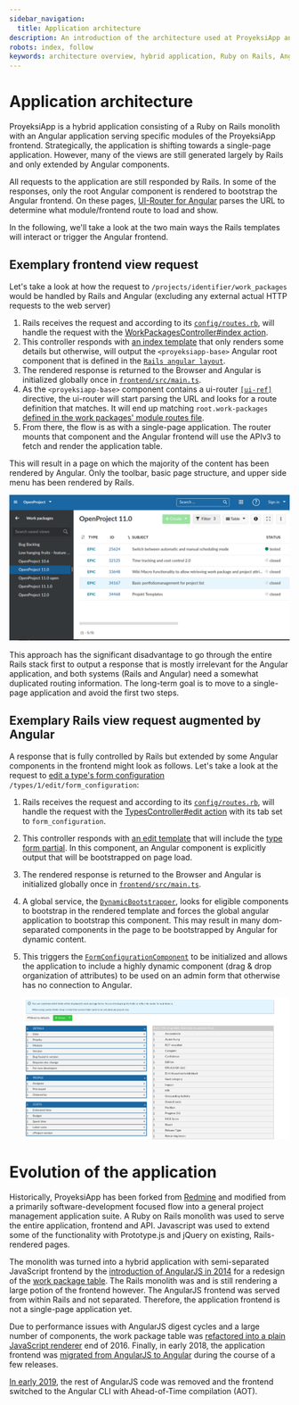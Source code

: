 ```yaml
---
sidebar_navigation:
  title: Application architecture
description: An introduction of the architecture used at ProyeksiApp and their interplay.
robots: index, follow
keywords: architecture overview, hybrid application, Ruby on Rails, Angular
---
```




# Application architecture

ProyeksiApp is a hybrid application consisting of a Ruby on Rails monolith with an Angular application serving specific modules of the ProyeksiApp frontend. Strategically, the application is shifting towards a single-page application. However, many of the views are still generated largely by Rails and only extended by Angular components.

All requests to the application are still responded by Rails. In some of the responses, only the root Angular component is rendered to bootstrap the Angular frontend. On these pages, [UI-Router for Angular](https://github.com/ui-router/angular) parses the URL to determine what module/frontend route to load and show.

In the following, we'll take a look at the two main ways the Rails templates will interact or trigger the Angular frontend.

## Exemplary frontend view request

Let's take a look at how the request to `/projects/identifier/work_packages` would be handled by Rails and Angular (excluding any external actual HTTP requests to the web server)

1. Rails receives the request and according to its [`config/routes.rb`](https://github.com/opf/proyeksiapp/blob/dev/config/routes.rb#L257), will handle the request with the [WorkPackagesController#index action](https://github.com/opf/proyeksiapp/blob/dev/app/controllers/work_packages_controller.rb#L66-L81). 
2. This controller responds with [an index template](https://github.com/opf/proyeksiapp/blob/dev/app/views/work_packages/index.html.erb) that only renders some details but otherwise, will output the `<proyeksiapp-base>` Angular root component that is defined in the [`Rails angular layout`](https://github.com/opf/proyeksiapp/blob/dev/app/views/layouts/angular.html.erb#L39).
3. The rendered response is returned to the Browser and Angular is initialized globally once in [`frontend/src/main.ts`](https://github.com/opf/proyeksiapp/blob/dev/frontend/src/main.ts#L48-L49).
4. As the `<proyeksiapp-base>` component contains a ui-router [`[ui-ref]`](https://github.com/opf/proyeksiapp/blob/dev/frontend/src/app/modules/router/base/application-base.component.ts#L37) directive, the ui-router will start parsing the URL and looks for a route definition that matches. It will end up matching `root.work-packages` [defined in the work packages' module routes file](https://github.com/opf/proyeksiapp/blob/dev/frontend/src/app/modules/work_packages/routing/work-packages-routes.ts#L49).
5. From there, the flow is as with a single-page application. The router mounts that component and the Angular frontend will use the APIv3 to fetch and render the application table.



This will result in a page on which the majority of the content has been rendered by Angular. Only the toolbar, basic page structure, and upper side menu has been rendered by Rails.

![Work packages table](work-packages-table.png)

This approach has the significant disadvantage to go through the entire Rails stack first to output a response that is mostly irrelevant for the Angular application, and both systems (Rails and Angular) need a somewhat duplicated routing information. The long-term goal is to move to a single-page application and avoid the first two steps.



## Exemplary Rails view request augmented by Angular

A response that is fully controlled by Rails but extended by some Angular components in the frontend might look as follows. Let's take a look at the request to [edit a type's form configuration](../../../system-admin-guide/manage-work-packages/work-package-types/#work-package-form-configuration) `/types/1/edit/form_configuration`:

1. Rails receives the request and according to its [`config/routes.rb`](https://github.com/opf/proyeksiapp/blob/dev/config/routes.rb#L257), will handle the request with the [TypesController#edit action](https://github.com/opf/proyeksiapp/blob/dev/app/controllers/types_controller.rb#L71-L82) with its tab set to `form_configuration`. 

2. This controller responds with [an edit template](https://github.com/opf/proyeksiapp/blob/dev/app/views/types/edit.html.erb) that will include the [type form partial](https://github.com/opf/proyeksiapp/blob/dev/app/views/types/form/_form_configuration.html.erb#L77-L83). In this component, an Angular component is explicitly output that will be bootstrapped on page load.

3. The rendered response is returned to the Browser and Angular is initialized globally once in [`frontend/src/main.ts`](https://github.com/opf/proyeksiapp/blob/dev/frontend/src/main.ts#L48-L49).

4. A global service, the [`DynamicBootstrapper`](https://github.com/opf/proyeksiapp/blob/dev/frontend/src/app/globals/dynamic-bootstrapper.ts), looks for eligible components to bootstrap in the rendered template and forces the global angular application to bootstrap this component. This may result in many dom-separated components in the page to be bootstrapped by Angular for dynamic content.

5. This triggers the [`FormConfigurationComponent`](https://github.com/opf/proyeksiapp/blob/dev/frontend/src/app/modules/admin/types/type-form-configuration.component.ts) to be initialized and allows the application to include a highly dynamic component (drag & drop organization of attributes) to be used on an admin form that otherwise has no connection to Angular.

   ![Exemplary form configuration](form-configuration.png)



# Evolution of the application

Historically, ProyeksiApp has been forked from [Redmine](https://www.redmine.org/) and modified from a primarily software-development focused flow into a general project management application suite. A Ruby on Rails monolith was used to serve the entire application, frontend and API. Javascript was used to extend some of the functionality with Prototype.js and jQuery on existing, Rails-rendered pages.

The monolith was turned into a hybrid application with semi-separated JavaScript frontend by the [introduction of AngularJS in 2014](https://github.com/opf/proyeksiapp/pull/913) for a redesign of the [work package table](../../../user-guide/work-packages/work-package-views/#work-packages-views). The Rails monolith was and is still rendering a large potion of the frontend however. The AngularJS frontend was served from within Rails and not separated. Therefore, the application frontend is not a single-page application yet.

Due to performance issues with AngularJS digest cycles and a large number of components, the work package table was [refactored into a plain JavaScript renderer](https://github.com/opf/proyeksiapp/pull/5117) end of 2016. Finally, in early 2018, the application frontend was [migrated from AngularJS to Angular](https://github.com/opf/proyeksiapp/pull/5984) during the course of a few releases.

[In early 2019](https://github.com/opf/proyeksiapp/pull/7385), the rest of AngularJS code was removed and the frontend switched to the Angular CLI with Ahead-of-Time compilation (AOT).

